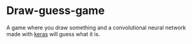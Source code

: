 # Draw-guess-game
A game where you draw something and a convolutional neural network made with [keras](https://github.com/keras-team/keras) will guess what it is.
